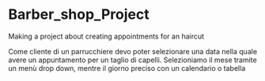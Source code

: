 # Barber_shop_Project
Making a project about creating appointments for an haircut 

Come cliente di un parrucchiere devo poter selezionare una data nella quale avere un appuntamento per un taglio di capelli. 
Selezioniamo il mese tramite un menù drop down, mentre il giorno preciso con un calendario o tabella 
